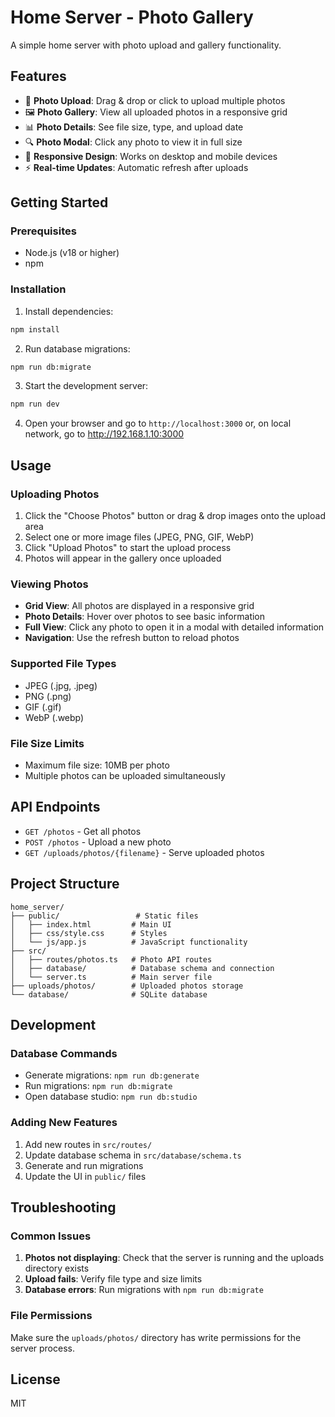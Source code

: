 # Home Server - Photo Gallery

A simple home server with photo upload and gallery functionality.

## Features

- 📸 **Photo Upload**: Drag & drop or click to upload multiple photos
- 🖼️ **Photo Gallery**: View all uploaded photos in a responsive grid
- 📊 **Photo Details**: See file size, type, and upload date
- 🔍 **Photo Modal**: Click any photo to view it in full size
- 📱 **Responsive Design**: Works on desktop and mobile devices
- ⚡ **Real-time Updates**: Automatic refresh after uploads

## Getting Started

### Prerequisites

- Node.js (v18 or higher)
- npm

### Installation

1. Install dependencies:
```bash
npm install
```

2. Run database migrations:
```bash
npm run db:migrate
```

3. Start the development server:
```bash
npm run dev
```

4. Open your browser and go to `http://localhost:3000` or, on local network, go to http://192.168.1.10:3000

## Usage

### Uploading Photos

1. Click the "Choose Photos" button or drag & drop images onto the upload area
2. Select one or more image files (JPEG, PNG, GIF, WebP)
3. Click "Upload Photos" to start the upload process
4. Photos will appear in the gallery once uploaded

### Viewing Photos

- **Grid View**: All photos are displayed in a responsive grid
- **Photo Details**: Hover over photos to see basic information
- **Full View**: Click any photo to open it in a modal with detailed information
- **Navigation**: Use the refresh button to reload photos

### Supported File Types

- JPEG (.jpg, .jpeg)
- PNG (.png)
- GIF (.gif)
- WebP (.webp)

### File Size Limits

- Maximum file size: 10MB per photo
- Multiple photos can be uploaded simultaneously

## API Endpoints

- `GET /photos` - Get all photos
- `POST /photos` - Upload a new photo
- `GET /uploads/photos/{filename}` - Serve uploaded photos

## Project Structure

```
home_server/
├── public/                 # Static files
│   ├── index.html         # Main UI
│   ├── css/style.css      # Styles
│   └── js/app.js          # JavaScript functionality
├── src/
│   ├── routes/photos.ts   # Photo API routes
│   ├── database/          # Database schema and connection
│   └── server.ts          # Main server file
├── uploads/photos/        # Uploaded photos storage
└── database/              # SQLite database
```

## Development

### Database Commands

- Generate migrations: `npm run db:generate`
- Run migrations: `npm run db:migrate`
- Open database studio: `npm run db:studio`

### Adding New Features

1. Add new routes in `src/routes/`
2. Update database schema in `src/database/schema.ts`
3. Generate and run migrations
4. Update the UI in `public/` files

## Troubleshooting

### Common Issues

1. **Photos not displaying**: Check that the server is running and the uploads directory exists
2. **Upload fails**: Verify file type and size limits
3. **Database errors**: Run migrations with `npm run db:migrate`

### File Permissions

Make sure the `uploads/photos/` directory has write permissions for the server process.

## License

MIT
